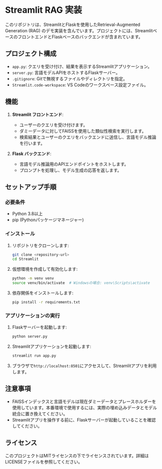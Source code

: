 # Streamlit RAG 実装

このリポジトリは、StreamlitとFlaskを使用したRetrieval-Augmented Generation (RAG) のデモ実装を含んでいます。プロジェクトには、StreamlitベースのフロントエンドとFlaskベースのバックエンドが含まれています。

## プロジェクト構成

- `app.py`: クエリを受け付け、結果を表示するStreamlitアプリケーション。
- `server.py`: 言語モデルAPIをホストするFlaskサーバー。
- `.gitignore`: Gitで無視するファイルやディレクトリを指定。
- `Streamlit.code-workspace`: VS Codeのワークスペース設定ファイル。

## 機能

1. **Streamlit フロントエンド**:
   - ユーザーのクエリを受け付けます。
   - ダミーデータに対してFAISSを使用した類似性検索を実行します。
   - 検索結果とユーザーのクエリをバックエンドに送信し、言語モデル推論を行います。

2. **Flask バックエンド**:
   - 言語モデル推論用のAPIエンドポイントをホストします。
   - プロンプトを処理し、モデル生成の応答を返します。

## セットアップ手順

### 必要条件

- Python 3.8以上
- pip (Pythonパッケージマネージャー)

### インストール

1. リポジトリをクローンします:
   ```bash
   git clone <repository-url>
   cd Streamlit
   ```

2. 仮想環境を作成して有効化します:
   ```bash
   python -m venv venv
   source venv/bin/activate  # Windowsの場合: venv\Scripts\activate
   ```

3. 依存関係をインストールします:
   ```bash
   pip install -r requirements.txt
   ```

### アプリケーションの実行

1. Flaskサーバーを起動します:
   ```bash
   python server.py
   ```

2. Streamlitアプリケーションを起動します:
   ```bash
   streamlit run app.py
   ```

3. ブラウザで`http://localhost:8501`にアクセスして、Streamlitアプリを利用します。

## 注意事項

- FAISSインデックスと言語モデルは現在ダミーデータとプレースホルダーを使用しています。本番環境で使用するには、実際の埋め込みデータとモデル統合に置き換えてください。
- Streamlitアプリを操作する前に、Flaskサーバーが起動していることを確認してください。

## ライセンス

このプロジェクトはMITライセンスの下でライセンスされています。詳細はLICENSEファイルを参照してください。